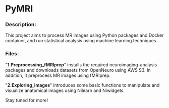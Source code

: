 # PyMRI

### Description:
This project aims to process MR images using Python packages and Docker container, and run statistical analysis using machine learning techniques.


### Files:
"**1.Preprocessing_fMRIprep**" installs the required neuroimaging-analysis packages and downloads datasets from OpenNeuro using AWS S3. In addition, it preprocess MR images using fMRIprep.

"**2.Exploring_images**" introduces some basic functions to manipulate and visualize anatomical images using Nilearn and Niwidgets.

Stay tuned for more!
